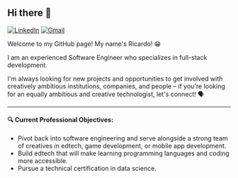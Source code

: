 ## Hi there 👋

[![LinkedIn](https://img.shields.io/badge/LinkedIn-0077B5?style=for-the-badge&logo=linkedin&logoColor=white)](https://www.linkedin.com/in/ricardo-guerra-463635161/)
[![Gmail](https://img.shields.io/badge/Gmail-D14836?style=for-the-badge&logo=gmail&logoColor=white)](rikkug491@gmail.com)

Welcome to my GitHub page! My name's Ricardo! 😁

I am an experienced Software Engineer who specializes in full-stack development.

I'm always looking for new projects and opportunities to get involved with creatively ambitious institutions, companies, and people – if you're looking for an equally ambitious and creative technologist, let's connect! 🗣

<hr />

#### 🔍 Current Professional Objectives:
- Pivot back into software engineering and serve alongside a strong team of creatives in edtech, game development, or mobile app development.
- Build edtech that will make learning programming languages and coding more accessible.
- Pursue a technical certification in data science.

<!--
**RikkuX491/RikkuX491** is a ✨ _special_ ✨ repository because its `README.md` (this file) appears on your GitHub profile.

Here are some ideas to get you started:

- 🔭 I’m currently working on ...
- 🌱 I’m currently learning ...
- 👯 I’m looking to collaborate on ...
- 🤔 I’m looking for help with ...
- 💬 Ask me about ...
- 📫 How to reach me: ...
- 😄 Pronouns: ...
- ⚡ Fun fact: ...
-->
